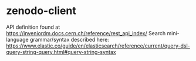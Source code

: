 # zenodo-client

API definition found at https://inveniordm.docs.cern.ch/reference/rest_api_index/
Search mini-language grammar/syntax described here: https://www.elastic.co/guide/en/elasticsearch/reference/current/query-dsl-query-string-query.html#query-string-syntax